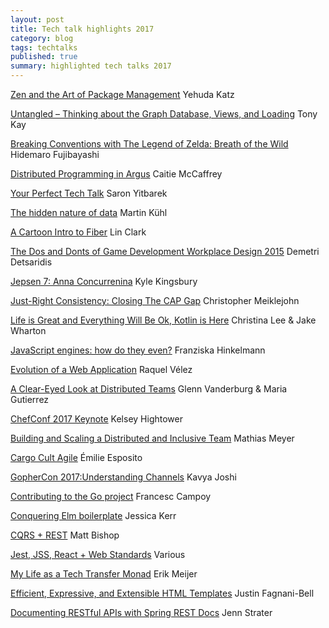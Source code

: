 ```yaml
---
layout: post
title: Tech talk highlights 2017
category: blog
tags: techtalks 
published: true 
summary: highlighted tech talks 2017
---
```

[Zen and the Art of Package Management](https://www.youtube.com/watch?v=Bwk8mdU6-ZY&list=PLgGhdJEbwzoI6sUw_2wTlFHCGPRVoatln&index=12) Yehuda Katz

[Untangled – Thinking about the Graph Database, Views, and Loading](https://www.youtube.com/watch?v=mT4jJHf929Q) Tony Kay

[Breaking Conventions with The Legend of Zelda: Breath of the Wild](https://www.youtube.com/watch?v=QyMsF31NdNc) Hidemaro Fujibayashi

[Distributed Programming in Argus](https://www.youtube.com/watch?v=-osjxoiP4rg&feature=youtu.be) Caitie McCaffrey

[Your Perfect Tech Talk](https://www.youtube.com/watch?v=AzVr_nsKoZs&feature=youtu.be) Saron Yitbarek

[The hidden nature of data](https://www.youtube.com/watch?v=f7ODZVmXj-4) Martin Kühl

[A Cartoon Intro to Fiber](https://www.youtube.com/watch?v=ZCuYPiUIONs) Lin Clark

[The Dos and Donts of Game Development Workplace Design 2015](https://www.youtube.com/watch?v=hBcVpRFRIqQ) Demetri Detsaridis

[Jepsen 7: Anna Concurrenina](https://www.youtube.com/watch?v=eSaFVX4izsQ) Kyle Kingsbury

[Just-Right Consistency: Closing The CAP Gap](https://www.youtube.com/watch?v=krMUnH0ySQs) Christopher Meiklejohn

[Life is Great and Everything Will Be Ok, Kotlin is Here](https://www.youtube.com/watch?v=fPzxfeDJDzY) Christina Lee & Jake Wharton

[JavaScript engines: how do they even?](https://www.youtube.com/watch?v=p-iiEDtpy6I&feature=youtu.be) Franziska Hinkelmann

[Evolution of a Web Application](https://www.youtube.com/watch?v=vY1FQd3l4No) Raquel Vélez

[A Clear-Eyed Look at Distributed Teams](https://www.youtube.com/watch?v=h8MLXbdOyNs) Glenn Vanderburg & Maria Gutierrez

[ChefConf 2017 Keynote](https://www.youtube.com/watch?v=-yTeXCY3iM0) Kelsey Hightower

[Building and Scaling a Distributed and Inclusive Team](https://www.youtube.com/watch?v=XAU5q-biY28&list=PLBzScQzZ83I81fnpqX2AkYD5c5cKgrqc2&index=12) Mathias Meyer

[Cargo Cult Agile](https://vimeo.com/215516793) Émilie Esposito

[GopherCon 2017:Understanding Channels](https://www.youtube.com/watch?v=KBZlN0izeiY&feature=youtu.be) Kavya Joshi

[Contributing to the Go project](https://www.youtube.com/watch?v=DjZMKKfNVMc) Francesc Campoy

[Conquering Elm boilerplate](https://www.youtube.com/watch?v=kDF1gKJDq6s) Jessica Kerr

[CQRS + REST](https://vimeo.com/235834357) Matt Bishop

[Jest, JSS, React + Web Standards](https://www.youtube.com/watch?v=wrJq0boagko) Various

[My Life as a Tech Transfer Monad](https://www.youtube.com/watch?v=NKeHrApPWlo&index=23&list=PLQ176FUIyIUY6UK1cgVsbdPYA3X5WLam5) Erik Meijer

[Efficient, Expressive, and Extensible HTML Templates](https://www.youtube.com/watch?v=ruql541T7gc&feature=youtu.be) Justin Fagnani-Bell

[Documenting RESTful APIs with Spring REST Docs](https://www.youtube.com/watch?v=CaARz49u1Mc&list=PLSzU7snapMVZ4n5s5glQz4Dd_C3572O_2) Jenn Strater
